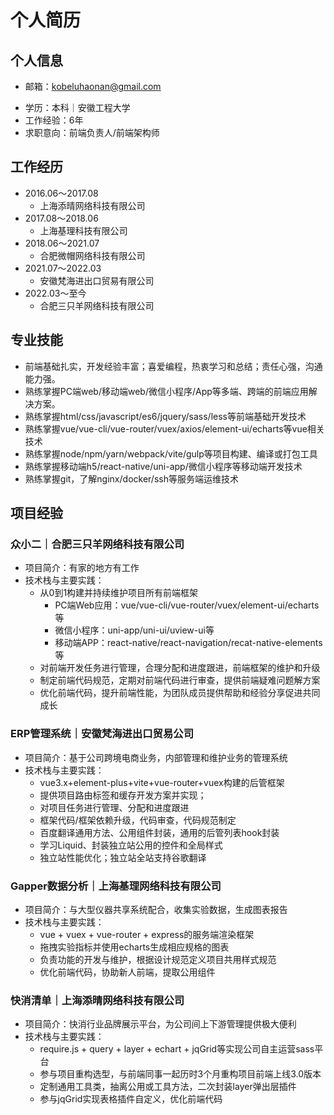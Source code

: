 # 个人简历
## 个人信息
<!-- - 电话：18856931417 -->
- 邮箱：kobeluhaonan@gmail.com
<!-- - 微信：kobelhn123 -->
- 学历：本科｜安徽工程大学
- 工作经验：6年
- 求职意向：前端负责人/前端架构师
<!-- - 期望薪资：20K -->
## 工作经历
- 2016.06～2017.08
  - 上海添晴网络科技有限公司
- 2017.08～2018.06
  - 上海基理科技有限公司
- 2018.06～2021.07
  - 合肥微帽网络科技有限公司
- 2021.07～2022.03
  - 安徽梵海进出口贸易有限公司
- 2022.03～至今
  - 合肥三只羊网络科技有限公司
## 专业技能
- 前端基础扎实，开发经验丰富；喜爱编程，热衷学习和总结；责任心强，沟通能力强。
- 熟练掌握PC端web/移动端web/微信小程序/App等多端、跨端的前端应用解决方案。
- 熟练掌握html/css/javascript/es6/jquery/sass/less等前端基础开发技术
- 熟练掌握vue/vue-cli/vue-router/vuex/axios/element-ui/echarts等vue相关技术
- 熟练掌握node/npm/yarn/webpack/vite/gulp等项目构建、编译或打包工具
- 熟练掌握移动端h5/react-native/uni-app/微信小程序等移动端开发技术
- 熟练掌握git，了解nginx/docker/ssh等服务端运维技术
## 项目经验
### 众小二｜合肥三只羊网络科技有限公司
- 项目简介：有家的地方有工作
- 技术栈与主要实践：
  - 从0到1构建并持续维护项目所有前端框架
    - PC端Web应用：vue/vue-cli/vue-router/vuex/element-ui/echarts等
    - 微信小程序：uni-app/uni-ui/uview-ui等
    - 移动端APP：react-native/react-navigation/recat-native-elements等
  - 对前端开发任务进行管理，合理分配和进度跟进，前端框架的维护和升级
  - 制定前端代码规范，定期对前端代码进行审查，提供前端疑难问题解方案
  - 优化前端代码，提升前端性能，为团队成员提供帮助和经验分享促进共同成长
### ERP管理系统｜安徽梵海进出口贸易公司
- 项目简介：基于公司跨境电商业务，内部管理和维护业务的管理系统
- 技术栈与主要实践：
  - vue3.x+element-plus+vite+vue-router+vuex构建的后管框架
  - 提供项目路由标签和缓存开发方案并实现；
  - 对项目任务进行管理、分配和进度跟进
  - 框架代码/框架依赖升级，代码审查，代码规范制定
  - 百度翻译通用方法、公用组件封装，通用的后管列表hook封装
  - 学习Liquid、封装独立站公用的控件和全局样式
  - 独立站性能优化；独立站全站支持谷歌翻译
### Gapper数据分析｜上海基理网络科技有限公司
- 项目简介：与大型仪器共享系统配合，收集实验数据，生成图表报告
- 技术栈与主要实践：
  - vue + vuex + vue-router + express的服务端渲染框架
  - 拖拽实验指标并使用echarts生成相应规格的图表
  - 负责功能的开发与维护，根据设计规范定义项目共用样式规范
  - 优化前端代码，协助新人前端，提取公用组件
### 快消清单｜上海添晴网络科技有限公司
- 项目简介：快消行业品牌展示平台，为公司间上下游管理提供极大便利
- 技术栈与主要实践：
  - require.js + query + layer + echart + jqGrid等实现公司自主运营sass平台
  - 参与项目重构选型，与前端同事一起历时3个月重构项目前端上线3.0版本
  - 定制通用工具类，抽离公用或工具方法，二次封装layer弹出层插件
  - 参与jqGrid实现表格插件自定义，优化前端代码